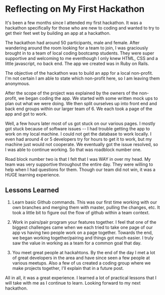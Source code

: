 <h1>Reflecting on My First Hackathon</h1>

It's been a few months since I attended my first hackathon.  It was a hackathon specifically for those who are new to coding and wanted to try to get their feet wet by building an app at a hackathon.

The hackathon had around 50 participants, male and female.  After wandering around the room looking for a team to join, I was graciously brought in to a team of local coding bootcamp students.  They were super supportive and welcoming to me eventhough I only knew HTML, CSS and a little javascript, no back end.  The app we created was in Ruby on Rails.  

The objective of the hackathon was to build an app for a local non-profit.  I'm not certain I am able to state which non-profit here, so I am leaving them anonymous.

After the scope of the project was explained by the owners of the non-profit, we began coding the app.  We started with some written mock ups to plan out what we were doing.  We then split ourselves up into front end and back end groups within our larger team of 6.  We each took a page of the app and got to work.  

Well, a few hours later most of us got stuck on our various pages.  I mostly got stuck because of software issues -- I had trouble getting the app to work on my local machine.  I could not get the database to work locally.  I even had around 4 or 5 developers try for hours to get it to work, but my machine just would not cooperate. We eventually got the issue resolved, so I was able to continue working.  So that was roadblock number one.  

Road block number two is that I felt that I was WAY in over my head.  My team was very supportive throughout the entire day.  They were willing to help when I had questions for them. Though our team did not win, it was a HUGE learning experience.

<h2>Lessons Learned</h2>


1. Learn basic Github commands.  This was our first time working with our own branches and merging them with master, pulling the changes, etc. It took a little bit to figure out the flow of github within a team context.

2. Work in pairs/pair program your features together.  I feel that one of the biggest challenges came when we each tried to take one page of our app vs having two people work on a page together.  Towards the end, we began working together/pairing and things got much easier.  I truly saw the value in working as a team for a common goal that day.

3. You meet great people at hackahtons.  By the end of the day I met a lot of great developers in the area and have since seen a few people at various meetups.  Also a few of us created a coding group where we make projects together, I'll explain that in a future post.

All in all, it was a great experience.   I learned a lot of practical lessons that I will take with me as I continue to learn.  Looking forward to my next hackathon.
